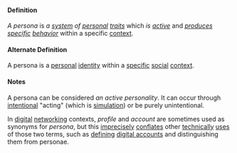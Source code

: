 #### Definition

*A persona* is *a [system](https://github.com/gcassel/Modular-Organizing-Terminology/blob/master/terms/system.md) of [personal](https://github.com/gcassel/Modular-Organizing-Terminology/blob/master/terms/personal.md) [traits](https://github.com/gcassel/Modular-Organizing-Terminology/blob/master/terms/trait.md)* which *is [active](https://github.com/gcassel/Modular-Organizing-Terminology/blob/master/terms/active.md)* and *[produces](https://github.com/gcassel/Modular-Organizing-Terminology/blob/master/terms/produce.md) [specific](https://github.com/gcassel/Modular-Organizing-Terminology/blob/master/terms/specific.md) [behavior](https://github.com/gcassel/Modular-Organizing-Terminology/blob/master/terms/behave.md)* within a specific [context](https://github.com/gcassel/Modular-Organizing-Terminology/blob/master/terms/context.md).

#### Alternate Definition

A persona is a [personal](https://github.com/gcassel/Modular-Organizing-Terminology/blob/master/terms/personal.md) [identity](https://github.com/gcassel/Modular-Organizing-Terminology/blob/master/terms/identity.md) within a [specific](https://github.com/gcassel/Modular-Organizing-Terminology/blob/master/terms/specify.md) [social](https://github.com/gcassel/Modular-Organizing-Terminology/blob/master/terms/social.md) [context](https://github.com/gcassel/Modular-Organizing-Terminology/blob/master/terms/context.md).

#### Notes

A persona can be considered *an active personality*.  It can occur through [intentional](https://github.com/gcassel/Modular-Organizing-Terminology/blob/master/terms/intend.md) "acting" (which is [simulation](https://github.com/gcassel/Modular-Organizing-Terminology/blob/master/terms/simulate.md)) or be purely unintentional.  

In [digital](https://github.com/gcassel/Modular-Organizing-Terminology/blob/master/terms/digital.md) [networking](https://github.com/gcassel/Modular-Organizing-Terminology/blob/master/terms/network.md) contexts, *profile* and *account* are sometimes used as synonyms for *persona*, but this [imprecisely](https://github.com/gcassel/Modular-Organizing-Terminology/blob/master/terms/precise.md) [conflates](https://github.com/gcassel/Modular-Organizing-Terminology/blob/master/terms/conflate.md) other [technically](https://github.com/gcassel/Modular-Organizing-Terminology/blob/master/terms/technique.md) [uses](https://github.com/gcassel/Modular-Organizing-Terminology/blob/master/terms/use.md) of those two terms, such as [defining](https://github.com/gcassel/Modular-Organizing-Terminology/blob/master/terms/define.md) [digital accounts](https://github.com/gcassel/Modular-Organizing-Terminology/blob/master/terms/account.md) and distinguishing them from personae.  

